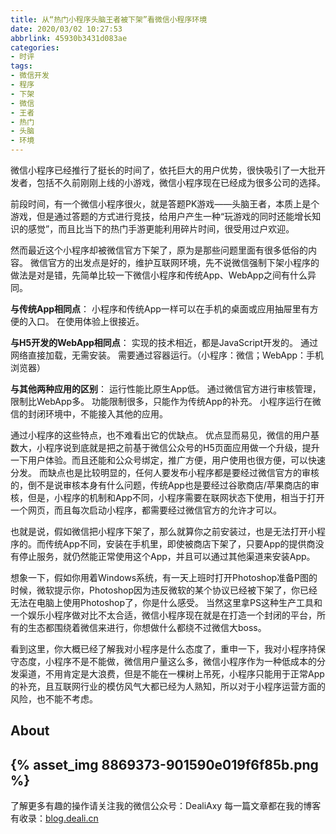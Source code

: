 ```yaml
---
title: 从“热门小程序头脑王者被下架”看微信小程序环境
date: 2020/03/02 10:27:53
abbrlink: 45930b3431d083ae
categories:
- 时评
tags:
- 微信开发
- 程序
- 下架
- 微信
- 王者
- 热门
- 头脑
- 环境
---
```

微信小程序已经推行了挺长的时间了，依托巨大的用户优势，很快吸引了一大批开发者，包括不久前刚刚上线的小游戏，微信小程序现在已经成为很多公司的选择。

前段时间，有一个微信小程序很火，就是答题PK游戏——头脑王者，本质上是个游戏，但是通过答题的方式进行竞技，给用户产生一种“玩游戏的同时还能增长知识的感觉”，而且比当下的热门手游更能利用碎片时间，很受用过户欢迎。

然而最近这个小程序却被微信官方下架了，原为是那些问题里面有很多低俗的内容。
微信官方的出发点是好的，维护互联网环境，先不说微信强制下架小程序的做法是对是错，先简单比较一下微信小程序和传统App、WebApp之间有什么异同。

**与传统App相同点**：
小程序和传统App一样可以在手机的桌面或应用抽屉里有方便的入口。
在使用体验上很接近。

**与H5开发的WebApp相同点**：
实现的技术相近，都是JavaScript开发的。
通过网络直接加载，无需安装。
需要通过容器运行。（小程序：微信；WebApp：手机浏览器）

**与其他两种应用的区别**：
运行性能比原生App低。
通过微信官方进行审核管理，限制比WebApp多。
功能限制很多，只能作为传统App的补充。
小程序运行在微信的封闭环境中，不能接入其他的应用。

通过小程序的这些特点，也不难看出它的优缺点。
优点显而易见，微信的用户基数大，小程序说到底就是把之前基于微信公众号的H5页面应用做一个升级，提升一下用户体验。而且还能和公众号绑定，推广方便，用户使用也很方便，可以快速分发。
而缺点也是比较明显的，任何人要发布小程序都是要经过微信官方的审核的，倒不是说审核本身有什么问题，传统App也是要经过谷歌商店/苹果商店的审核，但是，小程序的机制和App不同，小程序需要在联网状态下使用，相当于打开一个网页，而且每次启动小程序，都需要经过微信官方的允许才可以。

也就是说，假如微信把小程序下架了，那么就算你之前安装过，也是无法打开小程序的。而传统App不同，安装在手机里，即使被商店下架了，只要App的提供商没有停止服务，就仍然能正常使用这个App，并且可以通过其他渠道来安装App。

想象一下，假如你用着Windows系统，有一天上班时打开Photoshop准备P图的时候，微软提示你，Photoshop因为违反微软的某个协议已经被下架了，你已经无法在电脑上使用Photoshop了，你是什么感受。
当然这里拿PS这种生产工具和一个娱乐小程序做对比不太合适，微信小程序现在就是在打造一个封闭的平台，所有的生态都围绕着微信来进行，你想做什么都绕不过微信大boss。

看到这里，你大概已经了解我对小程序是什么态度了，重申一下，我对小程序持保守态度，小程序不是不能做，微信用户量这么多，微信小程序作为一种低成本的分发渠道，不用肯定是大浪费，但是不能在一棵树上吊死，小程序只能用于正常App的补充，且互联网行业的模仿风气大都已经为人熟知，所以对于小程序运营方面的风险，也不能不考虑。


## About
{% asset_img 8869373-901590e019f6f85b.png %}
---------------
了解更多有趣的操作请关注我的微信公众号：DealiAxy
每一篇文章都在我的博客有收录：[blog.deali.cn](http://blog.deali.cn)
